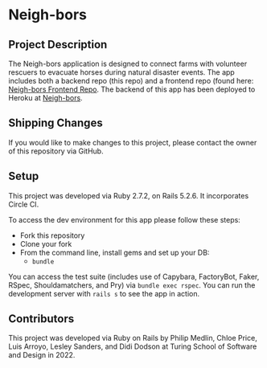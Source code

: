 # Neigh-bors

## Project Description
The Neigh-bors application is designed to connect farms with volunteer rescuers to evacuate horses during natural disaster events. The app includes both a backend repo (this repo) and a frontend repo (found here: [Neigh-bors Frontend Repo](https://github.com/chloell5/neigh-bors-fe). The backend of this app has been deployed to Heroku at [Neigh-bors](https://neigh-bors-be.herokuapp.com/api/v1/).

## Shipping Changes
If you would like to make changes to this project, please contact the owner of this repository via GitHub.

## Setup
This project was developed via Ruby 2.7.2, on Rails 5.2.6. It incorporates Circle CI.

To access the dev environment for this app please follow these steps:
* Fork this repository
* Clone your fork
* From the command line, install gems and set up your DB:
  * `bundle`

You can access the test suite (includes use of Capybara, FactoryBot, Faker, RSpec, Shouldamatchers, and Pry) via `bundle exec rspec`. You can run the development server with `rails s` to see the app in action.

## Contributors
This project was developed via Ruby on Rails by Philip Medlin, Chloe Price, Luis Arroyo, Lesley Sanders, and Didi Dodson at Turing School of Software and Design in 2022.
